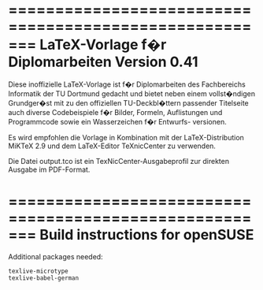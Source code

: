 =======================================================
LaTeX-Vorlage f�r Diplomarbeiten Version 0.41
=======================================================

Diese inoffizielle LaTeX-Vorlage ist f�r Diplomarbeiten
des Fachbereichs Informatik der TU Dortmund gedacht und
bietet neben einem vollst�ndigen Grundger�st mit zu den
offiziellen TU-Deckbl�ttern passender Titelseite auch 
diverse Codebeispiele f�r Bilder, Formeln, Auflistungen
und Programmcode sowie ein Wasserzeichen f�r Entwurfs-
versionen.

Es wird empfohlen die Vorlage in Kombination mit der
LaTeX-Distribution MiKTeX 2.9 und dem LaTeX-Editor
TeXnicCenter zu verwenden.

Die Datei output.tco ist ein TexNicCenter-Ausgabeprofil
zur direkten Ausgabe im PDF-Format.


=======================================================
Build instructions for openSUSE
=======================================================

Additional packages needed:

    texlive-microtype
    texlive-babel-german
